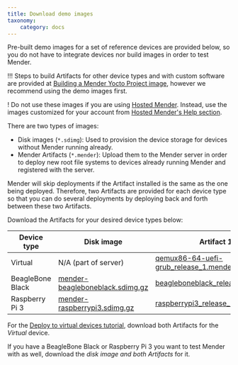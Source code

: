 ```yaml
---
title: Download demo images
taxonomy:
    category: docs
---
```


Pre-built demo images for a set of reference devices are provided below, so you do not have to integrate devices nor build images in order to test Mender.

!!! Steps to build Artifacts for other device types and with custom software are provided at [Building a Mender Yocto Project image](../../artifacts/building-mender-yocto-image), however we recommend using the demo images first.

! Do not use these images if you are using [Hosted Mender](https://hosted.mender.io?target=_blank). Instead, use the images customized for your account from [Hosted Mender's Help section](https://hosted.mender.io/ui/?target=_blank#/help).

There are two types of images:
* Disk images (`*.sdimg`): Used to provision the device storage for devices without Mender running already.
* Mender Artifacts (`*.mender`): Upload them to the Mender server in order to deploy new root file systems to devices already running Mender and registered with the server.

Mender will skip deployments if the Artifact installed is the same as the one being deployed. Therefore, two Artifacts are provided for each device type so that you can do several deployments 
by deploying back and forth between these two Artifacts.

Download the Artifacts for your desired device types below:


| Device type      | Disk image | Artifact 1 | Artifact 2 |
|------------------|------------|------------|------------|
| Virtual          | N/A (part of server) | [qemux86-64-uefi-grub_release_1.mender][autoupdate_qemux86-64-uefi-grub_release_1_x.x.x.mender] | [qemux86-64-uefi-grub_release_2.mender][autoupdate_qemux86-64-uefi-grub_release_2_x.x.x.mender]          |
| BeagleBone Black | [mender-beagleboneblack.sdimg.gz][autoupdate_mender-beagleboneblack_x.x.x.sdimg.gz] | [beagleboneblack_release_1.mender][autoupdate_beagleboneblack_release_1_x.x.x.mender] | [beagleboneblack_release_2.mender][autoupdate_beagleboneblack_release_2_x.x.x.mender] |
| Raspberry Pi 3   | [mender-raspberrypi3.sdimg.gz][autoupdate_mender-raspberrypi3_x.x.x.sdimg.gz] | [raspberrypi3_release_1.mender][autoupdate_raspberrypi3_release_1_x.x.x.mender] | [raspberrypi3_release_2.mender][autoupdate_raspberrypi3_release_2_x.x.x.mender] |


[autoupdate_qemux86-64-uefi-grub_release_1_x.x.x.mender]: https://d1b0l86ne08fsf.cloudfront.net/1.5.0b1/qemux86-64-uefi-grub/qemux86-64-uefi-grub_release_1_1.5.0b1.mender
[autoupdate_qemux86-64-uefi-grub_release_2_x.x.x.mender]: https://d1b0l86ne08fsf.cloudfront.net/1.5.0b1/qemux86-64-uefi-grub/qemux86-64-uefi-grub_release_2_1.5.0b1.mender

[autoupdate_mender-beagleboneblack_x.x.x.sdimg.gz]: https://d1b0l86ne08fsf.cloudfront.net/1.5.0b1/beagleboneblack/mender-beagleboneblack_1.5.0b1.sdimg.gz
[autoupdate_beagleboneblack_release_1_x.x.x.mender]: https://d1b0l86ne08fsf.cloudfront.net/1.5.0b1/beagleboneblack/beagleboneblack_release_1_1.5.0b1.mender
[autoupdate_beagleboneblack_release_2_x.x.x.mender]: https://d1b0l86ne08fsf.cloudfront.net/1.5.0b1/beagleboneblack/beagleboneblack_release_2_1.5.0b1.mender

[autoupdate_mender-raspberrypi3_x.x.x.sdimg.gz]: https://d1b0l86ne08fsf.cloudfront.net/1.5.0b1/raspberrypi3/mender-raspberrypi3_1.5.0b1.sdimg.gz
[autoupdate_raspberrypi3_release_1_x.x.x.mender]: https://d1b0l86ne08fsf.cloudfront.net/1.5.0b1/raspberrypi3/raspberrypi3_release_1_1.5.0b1.mender
[autoupdate_raspberrypi3_release_2_x.x.x.mender]: https://d1b0l86ne08fsf.cloudfront.net/1.5.0b1/raspberrypi3/raspberrypi3_release_2_1.5.0b1.mender


For the [Deploy to virtual devices tutorial](../deploy-to-virtual-devices), download both Artifacts for the *Virtual* device.

If you have a BeagleBone Black or Raspberry Pi 3 you want to test Mender with
as well, download the *disk image and both Artifacts* for it.
